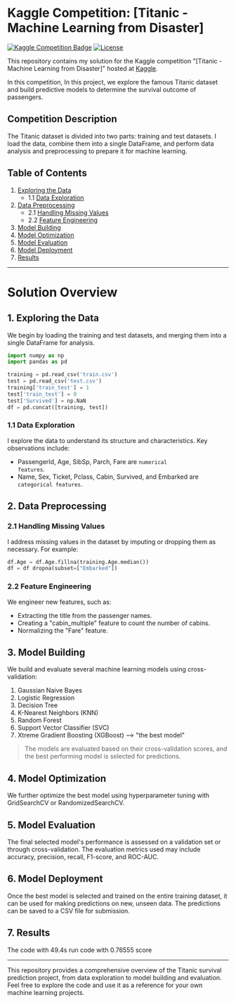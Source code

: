 # Kaggle Competition: [Titanic - Machine Learning from Disaster]

[![Kaggle Competition Badge](https://img.shields.io/badge/Titanic-20BEFF.svg)](https://www.kaggle.com/competitions/titanic)
[![License](https://img.shields.io/github/license/1AyaNabil1/Kaggle-Competition.svg)](https://github.com/1AyaNabil1/Kaggle-Competition/blob/main/LICENSE)

This repository contains my solution for the Kaggle competition "[Titanic - Machine Learning from Disaster]" hosted at [Kaggle](https://www.kaggle.com/competitions/titanic).

In this competition, In this project, we explore the famous Titanic dataset and build predictive models to determine the survival outcome of passengers.

## Competition Description

The Titanic dataset is divided into two parts: training and test datasets. I load the data, combine them into a single DataFrame, and perform data analysis and preprocessing to prepare it for machine learning.

## Table of Contents

1. [Exploring the Data](#e)
   * 1.1 [Data Exploration](#data)
2. [Data Preprocessing](#Preprocessing)
   * 2.1 [Handling Missing Values](#handling)
   * 2.2 [Feature Engineering](#feature)
3. [Model Building](#model)
4. [Model Optimization](#optimization)
5. [Model Evaluation](#eval)
6. [Model Deployment](#deploy)
7. [Results](#result)
_____________________________________________________________________________
# Solution Overview

## 1. Exploring the Data <a name="e"></a>

We begin by loading the training and test datasets, and merging them into a single DataFrame for analysis.

```python
import numpy as np
import pandas as pd 

training = pd.read_csv('train.csv')
test = pd.read_csv('test.csv')
training['train_test'] = 1
test['train_test'] = 0
test['Survived'] = np.NaN
df = pd.concat([training, test])
```

### 1.1 Data Exploration <a name="data"></a>
I explore the data to understand its structure and characteristics. Key observations include:

* PassengerId, Age, SibSp, Parch, Fare are <code>numerical features</code>.
* Name, Sex, Ticket, Pclass, Cabin, Survived, and Embarked are <code>categorical features</code>.

## 2. Data Preprocessing <a name="Preprocessing"></a>

### 2.1 Handling Missing Values <a name="handling"></a>
I address missing values in the dataset by imputing or dropping them as necessary. For example:

```python
df.Age = df.Age.fillna(training.Age.median())
df = df dropna(subset=["Embarked"])
```

### 2.2 Feature Engineering <a name="feature"></a>
We engineer new features, such as:

* Extracting the title from the passenger names.
* Creating a "cabin_multiple" feature to count the number of cabins.
* Normalizing the "Fare" feature.

## 3. Model Building <a name="model"></a>

We build and evaluate several machine learning models using cross-validation:
1. Gaussian Naive Bayes
2. Logistic Regression
3. Decision Tree
4. K-Nearest Neighbors (KNN)
5. Random Forest
6. Support Vector Classifier (SVC)
7. Xtreme Gradient Boosting (XGBoost) --> "the best model"

> The models are evaluated based on their cross-validation scores, and the best performing model is selected for predictions.

## 4. Model Optimization <a name="optimization"></a>
We further optimize the best model using hyperparameter tuning with GridSearchCV or RandomizedSearchCV.

## 5. Model Evaluation <a name="eval"></a>
The final selected model's performance is assessed on a validation set or through cross-validation. The evaluation metrics used may include accuracy, precision, recall, F1-score, and ROC-AUC.

## 6. Model Deployment <a name="deploy"></a>
Once the best model is selected and trained on the entire training dataset, it can be used for making predictions on new, unseen data. The predictions can be saved to a CSV file for submission.

## 7. Results <a name="result"></a>
The code with 49.4s run code with 0.76555 score
________________________________________________________________________
This repository provides a comprehensive overview of the Titanic survival prediction project, from data exploration to model building and evaluation. Feel free to explore the code and use it as a reference for your own machine learning projects.
